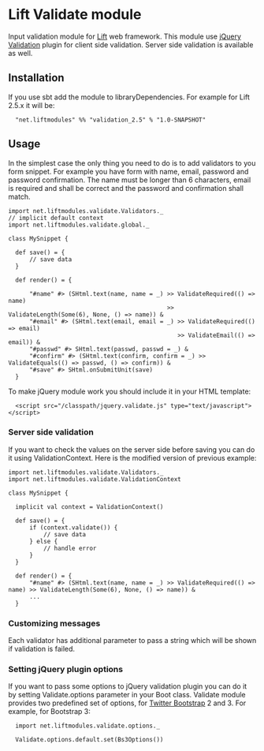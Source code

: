 # Lift Validate module

  Input validation module for [Lift](http://liftweb.net) web framework.  This module use [jQuery Validation](http://www.jqueryvalidation.org) plugin for client side validation.  Server side validation is available as well.

## Installation

  If you use sbt add the module to libraryDependencies. For example for Lift 2.5.x it will be:

```
  "net.liftmodules" %% "validation_2.5" % "1.0-SNAPSHOT"
```

## Usage

  In the simplest case the only thing you need to do is to add validators to you form snippet. For example you have form with name, email, password and password confirmation. The name must be longer than 6 characters, email is required and shall be correct and the password and confirmation shall match.

```
import net.liftmodules.validate.Validators._
// implicit default context
import net.liftmodules.validate.global._

class MySnippet {

  def save() = {
      // save data
  }

  def render() = {

      "#name" #> (SHtml.text(name, name = _) >> ValidateRequired(() => name)
                                             >> ValidateLength(Some(6), None, () => name)) &
      "#email" #> (SHtml.text(email, email = _) >> ValidateRequired(() => email)
                                                >> ValidateEmail(() => email)) &
      "#passwd" #> SHtml.text(passwd, passwd = _) &
      "#confirm" #> (SHtml.text(confirm, confirm = _) >> ValidateEquals(() => passwd, () => confirm)) &
      "#save" #> SHtml.onSubmitUnit(save)
  }
```

  To make jQuery module work you should include it in your HTML template:

```
  <script src="/classpath/jquery.validate.js" type="text/javascript"></script>
```

### Server side validation

  If you want to check the values on the server side before saving you can do it using ValidationContext.  Here is the modified version of previous example:

```
import net.liftmodules.validate.Validators._
import net.liftmodules.validate.ValidationContext

class MySnippet {

  implicit val context = ValidationContext()

  def save() = {
      if (context.validate()) {
          // save data
      } else {
          // handle error
      }
  }

  def render() = {
      "#name" #> (SHtml.text(name, name = _) >> ValidateRequired(() => name) >> ValidateLength(Some(6), None, () => name)) &
      ...
  }
```

### Customizing messages

  Each validator has additional parameter to pass a string which will be shown if validation is failed.

### Setting jQuery plugin options

  If you want to pass some options to jQuery validation plugin you can do it by setting Validate.options parameter in your Boot class.  Validate module provides two predefined set of options, for [Twitter Bootstrap](http://getbootstrap.com) 2 and 3. For example, for Bootstrap 3:

```
  import net.liftmodules.validate.options._

  Validate.options.default.set(Bs3Options())
```
